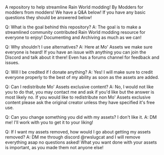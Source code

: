 A repository to help streamline Rain World modding!
By Modders for modders from modders!
We have a Q&A below! If you have any basic questions they should be answered below!

Q: What is the goal behind this repository?
A: The goal is to make a streamlined community contributed Rain World modding resource for everyone to enjoy! Documenting and Archiving as much as we can!

Q: Why shouldn't I use alternatives?
A: Here at Mo' Assets we make sure everyone is heard! If you have an issue with anything you can join the Discord and talk about it there! Even has a forums channel for feedback and issues.

Q: Will I be credited if I donate anything?
A: Yes! I will make sure to credit everyone properly to the best of my ability as soon as the assets are added.

Q: Can I redistribute Mo' Assets exclusive content?
A: No, I would not like you to do that, you may contact me and ask if you'd like but the answer is most likely no. If you would like to redistribute non Mo' Assets exclusive content please ask the original creator unless they have specified it's free use.

Q: Can you change something you did with my assets? I don't like it.
A: DM me! I'll work with you to get it to your liking!

Q: If I want my assets removed, how would I go about getting my assets removed?
A: DM me through discord @rwslugcat and I will remove everything asap no questions asked! What you want done with your assets is important, as you made them not anyone else!
